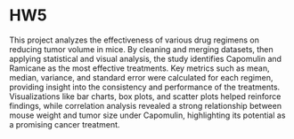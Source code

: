 # HW5
This project analyzes the effectiveness of various drug regimens on reducing tumor volume in mice. By cleaning and merging datasets, then applying statistical and visual analysis, the study identifies Capomulin and Ramicane as the most effective treatments. Key metrics such as mean, median, variance, and standard error were calculated for each regimen, providing insight into the consistency and performance of the treatments. Visualizations like bar charts, box plots, and scatter plots helped reinforce findings, while correlation analysis revealed a strong relationship between mouse weight and tumor size under Capomulin, highlighting its potential as a promising cancer treatment.
